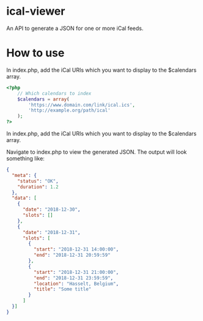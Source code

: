 # ical-viewer
An API to generate a JSON for one or more iCal feeds.

# How to use
In index.php, add the iCal URIs which you want to display to the $calendars array.
```php
<?php
    // Which calendars to index
    $calendars = array(
        'https://www.domain.com/link/ical.ics',
        'http://example.org/path/ical'
    );
?>
```
In index.php, add the iCal URIs which you want to display to the $calendars array.

Navigate to index.php to view the generated JSON. The output will look something like:

```json
{
  "meta": {
    "status": "OK",
    "duration": 1.2
  },
  "data": [
    {
      "date": "2018-12-30",
      "slots": []
    },
    {
      "date": "2018-12-31",
      "slots": [
        {
          "start": "2018-12-31 14:00:00",
          "end": "2018-12-31 20:59:59"
        },
        {
          "start": "2018-12-31 21:00:00",
          "end": "2018-12-31 23:59:59",
          "location": "Hasselt, Belgium",
          "title": "Some title"
        }
      ]
  }]
}
```